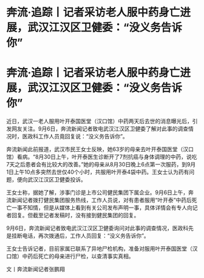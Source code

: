 # 奔流·追踪丨记者采访老人服中药身亡进展，武汉江汉区卫健委：“没义务告诉你”

# 奔流·追踪丨记者采访老人服中药身亡进展，武汉江汉区卫健委：“没义务告诉你”

近日，武汉一老人服用叶开泰国医堂（汉口馆）中药两天后去世的消息曝光后，引发网友关注。9月6日，奔流新闻记者致电武汉江汉区卫健委了解对此事的调查情况时，医政科工作人员竟回复说：“没义务告诉你”。

奔流新闻此前报道，武汉市民王女士反映，她63岁的母亲去叶开泰国医堂（汉口馆）看病。“8月30日上午，叶开泰医生诊断开了7剂抗癌与身体调理的中药，说吃7天之后患者会有比较大的改善。”她的母亲从8月30日晚上6点第一次服药，到9月1日上午10点多突然去世仅40个小时，共服用叶开泰4袋中药。王女士认为药有问题，便向武汉江汉区卫健委投诉。

王女士称，据她了解，涉事门诊是上市公司健民集团下属企业。9月6日上午，奔流新闻记者拨打健民集团服务热线，工作人员说，对有患者服用“叶开泰”中药后死亡一事不知情，但是从媒体上看到有关公司发布声明一事，具体详情会有专人向记者回复。但截至记者发稿时，没有接到健民集团的回复。

9月6日，奔流新闻记者致电武汉江汉区卫健委询问对此事的调查情况，医政科先是挂断电话，再次拨通后，工作人员回复：“没义务告诉你”。

王女士告诉记者，目前家属已联系了异地尸检机构，准备对服用叶开泰国医堂（汉口馆）中药后死亡的母亲进行尸检，以查清事实真相。

文丨奔流新闻记者张鹏翔


